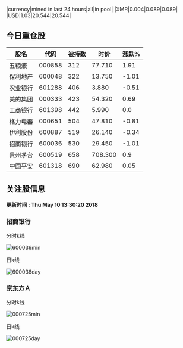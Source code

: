 |currency|mined in last 24 hours|all|in pool|
|XMR|0.004|0.089|0.089|
|USD|1.03|20.544|20.544|

## 今日重仓股 

|股名|代码|被持数|时价|涨跌%|
|---|---|---|---|---|
|五粮液|000858|312|77.710|1.91|
|保利地产|600048|322|13.750|-1.01|
|农业银行|601288|406|3.880|-0.51|
|美的集团|000333|423|54.320|0.69|
|工商银行|601398|442|5.990|0.0|
|格力电器|000651|504|47.810|-0.81|
|伊利股份|600887|519|26.140|-0.34|
|招商银行|600036|530|29.450|-1.01|
|贵州茅台|600519|658|708.300|0.9|
|中国平安|601318|690|62.980|0.05|

## 关注股信息
**更新时间 : Thu May 10 13:30:20 2018**
### 招商银行 
分时k线

![600036min](http://image.sinajs.cn/newchart/min/n/sh600036.gif)

日k线

![600036day](http://image.sinajs.cn/newchart/daily/n/sh600036.gif)

### 京东方Ａ 
分时k线

![000725min](http://image.sinajs.cn/newchart/min/n/sz000725.gif)

日k线

![000725day](http://image.sinajs.cn/newchart/daily/n/sz000725.gif)
